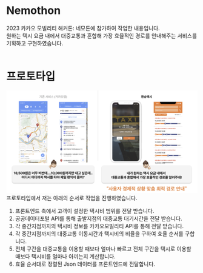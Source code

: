 # Nemothon
2023 카카오 모빌리티 해커톤: 네모톤에 참가하여 작업한 내용입니다. </br>
원하는 택시 요금 내에서 대중교통과 혼합해 가장 효율적인 경로를 안내해주는 서비스를 기획하고 구현하였습니다. </br>
</br>
# 프로토타입
<img src="img/0.png">
프로토타입에서 저는 아래의 순서로 작업을 진행하였습니다. </br>
<ol>
  <li>프론트엔드 측에서 고객이 설정한 택시비 범위를 전달 받습니다.</li>
  <li>공공데이터포털 API를 통해 출발지점의 대중교통 대기시간을 전달 받습니다.</li>
  <li>각 중간지점까지의 택시비 정보를 카카오모빌리티 API를 통해 전달 받습니다.</li>
  <li>각 중간지점까지의 대중교통 이동시간과 택시비의 비율을 구하여 효율 순서를 구합니다.</li>
  <li>전체 구간을 대중교통을 이용할 때보다 얼마나 빠르고 전체 구간을 택시로 이용할 때보다 택시비를 얼마나 아끼는지 계산합니다.</li>
  <li>효율 순서대로 정렬된 Json 데이터를 프론트엔드에 전달합니다.</li>
</ol>
